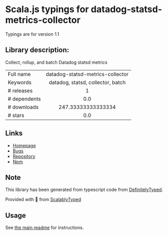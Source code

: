
# Scala.js typings for datadog-statsd-metrics-collector

Typings are for version 1.1

## Library description:
Collect, rollup, and batch Datadog statsd metrics

|                    |                 |
| ------------------ | :-------------: |
| Full name          | datadog-statsd-metrics-collector |
| Keywords           | datadog, statsd, collector, batch |
| # releases         | 1 |
| # dependents       | 0.0 |
| # downloads        | 247.33333333333334 |
| # stars            | 0.0 |

## Links
- [Homepage](https://github.com/xzyfer/datadog-statsd-metrics-collector#readme)
- [Bugs](https://github.com/xzyfer/datadog-statsd-metrics-collector/issues)
- [Repository](https://github.com/xzyfer/datadog-statsd-metrics-collector)
- [Npm](https://www.npmjs.com/package/datadog-statsd-metrics-collector)
    


## Note
This library has been generated from typescript code from [DefinitelyTyped](https://definitelytyped.org).

Provided with :purple_heart: from [ScalablyTyped](https://github.com/oyvindberg/ScalablyTyped)

## Usage
See [the main readme](../../readme.md) for instructions.


